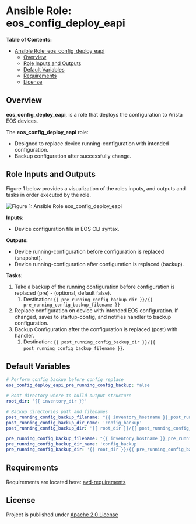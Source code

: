 # Ansible Role: eos_config_deploy_eapi

**Table of Contents:**

- [Ansible Role: eos_config_deploy_eapi](#ansible-role-eos_config_deploy_eapi)
  - [Overview](#overview)
  - [Role Inputs and Outputs](#role-inputs-and-outputs)
  - [Default Variables](#default-variables)
  - [Requirements](#requirements)
  - [License](#license)

## Overview

**eos_config_deploy_eapi**, is a role that deploys the configuration to Arista EOS devices.

The **eos_config_deploy_eapi** role:

- Designed to replace device running-configuration with intended configuration.
- Backup configuration after successfully change.

## Role Inputs and Outputs

Figure 1 below provides a visualization of the roles inputs, and outputs and tasks in order executed by the role.

![Figure 1: Ansible Role eos_config_deploy_eapi](media/role_eos_config_deploy_eapi.gif)

**Inputs:**

- Device configuration file in EOS CLI syntax.

**Outputs:**

- Device running-configuration before configuration is replaced (snapshot).
- Device running-configuration after configuration is replaced (backup).

**Tasks:**

1. Take a backup of the running configuration before configuration is replaced (pre) - (optional, default false).
   1. Destination: `{{ pre_running_config_backup_dir }}/{{ pre_running_config_backup_filename }}`
2. Replace configuration on device with intended EOS configuration. If changed, saves to startup-config, and notifies handler to backup configuration.
3. Backup Configuration after the configuration is replaced (post) with handler.
   1. Destination: `{{ post_running_config_backup_dir }}/{{ post_running_config_backup_filename }}`.

## Default Variables

```yaml
# Perform config backup before config replace
eos_config_deploy_eapi_pre_running_config_backup: false

# Root directory where to build output structure
root_dir: '{{ inventory_dir }}'

# Backup directories path and filenames
post_running_config_backup_filename: "{{ inventory_hostname }}_post_running-config.conf"
post_running_config_backup_dir_name: 'config_backup'
post_running_config_backup_dir: '{{ root_dir }}/{{ post_running_config_backup_dir_name }}'

pre_running_config_backup_filename: "{{ inventory_hostname }}_pre_running-config.conf"
pre_running_config_backup_dir_name: 'config_backup'
pre_running_config_backup_dir: '{{ root_dir }}/{{ pre_running_config_backup_dir_name }}'
```

## Requirements

Requirements are located here: [avd-requirements](../../README.md#Requirements)

## License

Project is published under [Apache 2.0 License](../../LICENSE)
